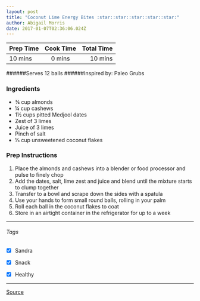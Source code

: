 ```yaml
---
layout: post
title: "Coconut Lime Energy Bites :star::star::star::star::star:"
author: Abigail Morris
date: 2017-01-07T02:36:06.024Z
---
```


| Prep Time  | Cook Time    | Total Time  |
| ---------- |:------------:| -----------:|
| 10 mins    | 0 mins      | 10 mins     |


######Serves 12 balls
######Inspired by: Paleo Grubs

### Ingredients

* ¾ cup almonds
* ¼ cup cashews
* 1½ cups pitted Medjool dates
* Zest of 3 limes
* Juice of 3 limes
* Pinch of salt
* ⅓ cup unsweetened coconut flakes

### Prep Instructions

1. Place the almonds and cashews into a blender or food processor and pulse to finely chop
2. Add the dates, salt, lime zest and juice and blend until the mixture starts to clump together
3. Transfer to a bowl and scrape down the sides with a spatula
4. Use your hands to form small round balls, rolling in your palm
5. Roll each ball in the coconut flakes to coat
6. Store in an airtight container in the refrigerator for up to a week

---

###### Tags
- [x] Sandra
- [x] Snack
- [x] Healthy


---

[Source](http://paleogrubs.com/lime-energy-bite-recipe)

